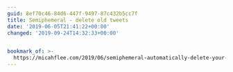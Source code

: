 ```yaml
---
guid: 8ef70c46-84d6-447f-9497-87c432b5cc7f
title: Semiphemeral - delete old tweets
date: '2019-06-05T21:41:22+00:00'
changed: '2019-09-24T14:32:33+00:00'


bookmark_of: >-
  https://micahflee.com/2019/06/semiphemeral-automatically-delete-your-old-tweets-except-for-the-ones-you-want-to-keep/
---
```


